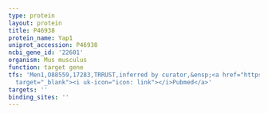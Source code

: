 ```yaml
---
type: protein
layout: protein
title: P46938
protein_name: Yap1
uniprot_accession: P46938
ncbi_gene_id: '22601'
organism: Mus musculus
function: target gene
tfs: 'Men1,O88559,17283,TRRUST,inferred by curator,&ensp;<a href="https://www.ncbi.nlm.nih.gov/pubmed/?term=24101467%5Buid%5D"
  target="_blank"><i uk-icon="icon: link"></i>Pubmed</a>'
targets: ''
binding_sites: ''
---
```


